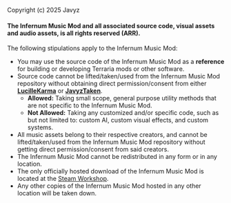 Copyright (c) 2025 Javyz

#### The Infernum Music Mod and all associated source code, visual assets and audio assets, is all rights reserved (ARR).

The following stipulations apply to the Infernum Music Mod:

- You may use the source code of the Infernum Music Mod as a **reference** for building or developing Terraria mods or other software.
- Source code cannot be lifted/taken/used from the Infernum Music Mod repository without obtaining direct permission/consent from either **[LucilleKarma](https://github.com/LucilleKarma)** or **[JavyzTaken](https://github.com/JavyzTaken)**.
    - **Allowed:** Taking small scope, general purpose utility methods that are not specific to the Infernum Music Mod.
    - **Not Allowed:** Taking any customized and/or specific code, such as but not limited to: custom AI, custom visual effects, and custom systems.
- All music assets belong to their respective creators, and cannot be lifted/taken/used from the Infernum Music Mod repository without getting direct permission/consent from said creators.
- The Infernum Music Mod cannot be redistributed in any form or in any location.
- The only officially hosted download of the Infernum Music Mod is located at the [Steam Workshop](https://steamcommunity.com/sharedfiles/filedetails/?id=3458992153).
- Any other copies of the Infernum Music Mod hosted in any other location will be taken down.
